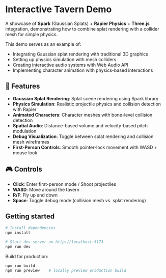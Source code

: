 # Interactive Tavern Demo

A showcase of **Spark** (Gaussian Splats) + **Rapier Physics** + **Three.js** integration, demonstrating how to combine splat rendering with a collider mesh for simple physics.

This demo serves as an example of:
- Integrating Gaussian splat rendering with traditional 3D graphics
- Setting up physics simulation with mesh colliders
- Creating interactive audio systems with Web Audio API
- Implementing character animation with physics-based interactions

## 🌟 Features

* **Gaussian Splat Rendering**: Splat scene rendering using Spark library
* **Physics Simulation**: Realistic projectile physics and collision detection with Rapier
* **Animated Characters**: Character meshes with bone-level collision detection
* **Spatial Audio**: Distance-based volume and velocity-based pitch modulation
* **Debug Visualization**: Toggle between splat rendering and collision mesh wireframes
* **First-Person Controls**: Smooth pointer-lock movement with WASD + mouse look

## 🎮 Controls

* **Click**: Enter first-person mode / Shoot projectiles
* **WASD**: Move around the tavern
* **R/F**: Fly up and down
* **Space**: Toggle debug mode (collision mesh vs. splat rendering)


## Getting started

```bash
# Install dependencies
npm install

# Start dev server on http://localhost:5173
npm run dev
```

Build for production:

```bash
npm run build
npm run preview    # locally preview production build
``` 